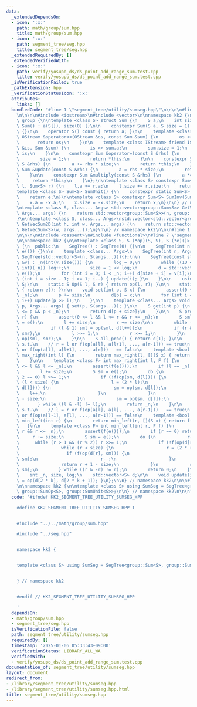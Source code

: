 ```yaml
---
data:
  _extendedDependsOn:
  - icon: ':x:'
    path: math/group/sum.hpp
    title: math/group/sum.hpp
  - icon: ':x:'
    path: segment_tree/seg.hpp
    title: segment_tree/seg.hpp
  _extendedRequiredBy: []
  _extendedVerifiedWith:
  - icon: ':x:'
    path: verify/yosupo_ds/ds_point_add_range_sum.test.cpp
    title: verify/yosupo_ds/ds_point_add_range_sum.test.cpp
  _isVerificationFailed: true
  _pathExtension: hpp
  _verificationStatusIcon: ':x:'
  attributes:
    links: []
  bundledCode: "#line 1 \"segment_tree/utility/sumseg.hpp\"\n\n\n\n#line 1 \"math/group/sum.hpp\"\
    \n\n\n\n#include <iostream>\n#include <vector>\n\nnamespace kk2 {\n\nnamespace\
    \ group {\n\ntemplate <class S> struct Sum {\n    S a;\n    int size;\n\n    constexpr\
    \ Sum() : a(S{}), size(0) {}\n\n    constexpr Sum(S a, S size = 1) : a(a), size(size)\
    \ {}\n\n    operator S() const { return a; }\n\n    template <class OStream> friend\
    \ OStream &operator<<(OStream &os, const Sum &sum) {\n        os << sum.a;\n \
    \       return os;\n    }\n\n    template <class IStream> friend IStream &operator>>(IStream\
    \ &is, Sum &sum) {\n        is >> sum.a;\n        sum.size = 1;\n        return\
    \ is;\n    }\n\n    constexpr Sum &operator=(const S &rhs) {\n        a = rhs;\n\
    \        size = 1;\n        return *this;\n    }\n\n    constexpr Sum &add(const\
    \ S &rhs) {\n        a += rhs * size;\n        return *this;\n    }\n\n    constexpr\
    \ Sum &update(const S &rhs) {\n        a = rhs * size;\n        return *this;\n\
    \    }\n\n    constexpr Sum &multiply(const S &rhs) {\n        a *= rhs;\n   \
    \     return *this;\n    }\n};\n\ntemplate <class S> constexpr Sum<S> SumOp(Sum<S>\
    \ l, Sum<S> r) {\n    l.a += r.a;\n    l.size += r.size;\n    return l;\n}\n\n\
    template <class S> Sum<S> SumUnit() {\n    constexpr static Sum<S> e = Sum<S>();\n\
    \    return e;\n}\n\ntemplate <class S> constexpr Sum<S> SumInv(Sum<S> x) {\n\
    \    x.a = -x.a;\n    x.size = -x.size;\n    return x;\n}\n\n} // namespace group\n\
    \ntemplate <class S, class... Args> std::vector<group::Sum<S>> GetVecSum(int n,\
    \ Args... args) {\n    return std::vector<group::Sum<S>>(n, group::Sum<S>(args...));\n\
    }\n\ntemplate <class S, class... Args>\nstd::vector<std::vector<group::Sum<S>>>\
    \ GetVecSum2D(int h, int w, Args... args) {\n    return std::vector<std::vector<group::Sum<S>>>(h,\
    \ GetVecSum<S>(w, args...));\n}\n\n} // namespace kk2\n\n\n#line 1 \"segment_tree/seg.hpp\"\
    \n\n\n\n#include <cassert>\n#include <functional>\n#line 7 \"segment_tree/seg.hpp\"\
    \n\nnamespace kk2 {\n\ntemplate <class S, S (*op)(S, S), S (*e)()> struct SegTree\
    \ {\n  public:\n    SegTree() : SegTree(0) {}\n\n    SegTree(int n) : SegTree(std::vector<S>(n,\
    \ e())) {}\n\n    template <class... Args>\n    SegTree(int n, Args... args) :\
    \ SegTree(std::vector<S>(n, S(args...))){};\n\n    SegTree(const std::vector<S>\
    \ &v) : _n(int(v.size())) {\n        log = 0;\n        while ((1U << log) < (unsigned\
    \ int)(_n)) log++;\n        size = 1 << log;\n        d = std::vector<S>(2 * size,\
    \ e());\n        for (int i = 0; i < _n; i++) d[size + i] = v[i];\n        for\
    \ (int i = size - 1; i >= 1; i--) { update(i); }\n    }\n\n    using Monoid =\
    \ S;\n\n    static S Op(S l, S r) { return op(l, r); }\n\n    static S MonoidUnit()\
    \ { return e(); }\n\n    void set(int p, S x) {\n        assert(0 <= p && p <\
    \ _n);\n        p += size;\n        d[p] = x;\n        for (int i = 1; i <= log;\
    \ i++) update(p >> i);\n    }\n\n    template <class... Args> void emplace_set(int\
    \ p, Args... args) { set(p, S(args...)); }\n\n    S get(int p) {\n        assert(0\
    \ <= p && p < _n);\n        return d[p + size];\n    }\n\n    S prod(int l, int\
    \ r) {\n        assert(0 <= l && l <= r && r <= _n);\n        S sml = e(), smr\
    \ = e();\n        l += size;\n        r += size;\n\n        while (l < r) {\n\
    \            if (l & 1) sml = op(sml, d[l++]);\n            if (r & 1) smr = op(d[--r],\
    \ smr);\n            l >>= 1;\n            r >>= 1;\n        }\n        return\
    \ op(sml, smr);\n    }\n\n    S all_prod() { return d[1]; }\n\n    // return r\
    \ s.t.\n    // r = l or f(op(a[l], a[l+1], ..., a[r-1])) == true\n    // r = n\
    \ or f(op(a[l], a[l+1], ..., a[r]))   == false\n    template <bool (*f)(S)> int\
    \ max_right(int l) {\n        return max_right(l, [](S x) { return f(x); });\n\
    \    }\n\n    template <class F> int max_right(int l, F f) {\n        assert(0\
    \ <= l && l <= _n);\n        assert(f(e()));\n        if (l == _n) return _n;\n\
    \        l += size;\n        S sm = e();\n        do {\n            while (l %\
    \ 2 == 0) l >>= 1;\n            if (!f(op(sm, d[l]))) {\n                while\
    \ (l < size) {\n                    l = (2 * l);\n                    if (f(op(sm,\
    \ d[l]))) {\n                        sm = op(sm, d[l]);\n                    \
    \    l++;\n                    }\n                }\n                return l\
    \ - size;\n            }\n            sm = op(sm, d[l]);\n            l++;\n \
    \       } while ((l & -l) != l);\n        return _n;\n    }\n\n    // return l\
    \ s.t.\n    // l = r or f(op(a[l], a[l], ..., a[r-1]))   == true\n    // l = 0\
    \ or f(op(a[l-1], a[l], ..., a[r-1])) == false\n    template <bool (*f)(S)> int\
    \ min_left(int r) {\n        return min_left(r, [](S x) { return f(x); });\n \
    \   }\n\n    template <class F> int min_left(int r, F f) {\n        assert(0 <=\
    \ r && r <= _n);\n        assert(f(e()));\n        if (r == 0) return 0;\n   \
    \     r += size;\n        S sm = e();\n        do {\n            r--;\n      \
    \      while (r > 1 && (r % 2)) r >>= 1;\n            if (!f(op(d[r], sm))) {\n\
    \                while (r < size) {\n                    r = (2 * r + 1);\n  \
    \                  if (f(op(d[r], sm))) {\n                        sm = op(d[r],\
    \ sm);\n                        r--;\n                    }\n                }\n\
    \                return r + 1 - size;\n            }\n            sm = op(d[r],\
    \ sm);\n        } while ((r & -r) != r);\n        return 0;\n    }\n\n  private:\n\
    \    int _n, size, log;\n    std::vector<S> d;\n\n    void update(int k) { d[k]\
    \ = op(d[2 * k], d[2 * k + 1]); }\n};\n\n} // namespace kk2\n\n\n#line 6 \"segment_tree/utility/sumseg.hpp\"\
    \n\nnamespace kk2 {\n\ntemplate <class S> using SumSeg = SegTree<group::Sum<S>,\
    \ group::SumOp<S>, group::SumUnit<S>>;\n\n} // namespace kk2\n\n\n"
  code: '#ifndef KK2_SEGMENT_TREE_UTILITY_SUMSEG_HPP

    #define KK2_SEGMENT_TREE_UTILITY_SUMSEG_HPP 1


    #include "../../math/group/sum.hpp"

    #include "../seg.hpp"


    namespace kk2 {


    template <class S> using SumSeg = SegTree<group::Sum<S>, group::SumOp<S>, group::SumUnit<S>>;


    } // namespace kk2


    #endif // KK2_SEGMENT_TREE_UTILITY_SUMSEG_HPP

    '
  dependsOn:
  - math/group/sum.hpp
  - segment_tree/seg.hpp
  isVerificationFile: false
  path: segment_tree/utility/sumseg.hpp
  requiredBy: []
  timestamp: '2025-01-06 05:33:43+09:00'
  verificationStatus: LIBRARY_ALL_WA
  verifiedWith:
  - verify/yosupo_ds/ds_point_add_range_sum.test.cpp
documentation_of: segment_tree/utility/sumseg.hpp
layout: document
redirect_from:
- /library/segment_tree/utility/sumseg.hpp
- /library/segment_tree/utility/sumseg.hpp.html
title: segment_tree/utility/sumseg.hpp
---
```

